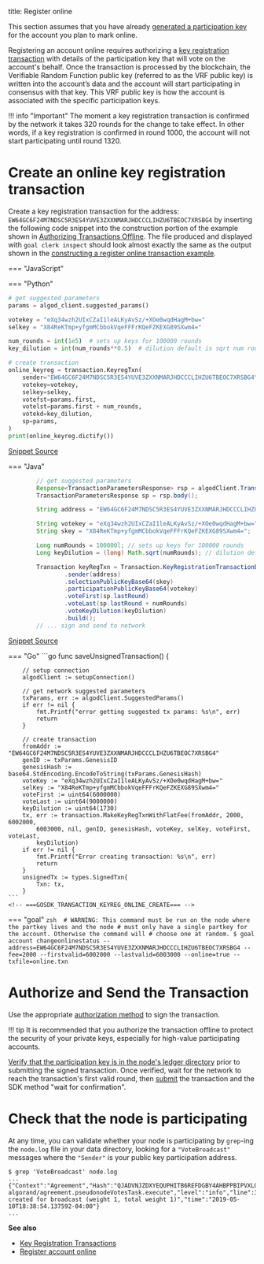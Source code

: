 title: Register online

This section assumes that you have already [generated a participation key](generate_keys.md) for the account you plan to mark online. 

Registering an account online requires authorizing a [key registration transaction](../../get-details/transactions/index.md#key-registration-transaction) with details of the participation key that will vote on the account's behalf. Once the transaction is processed by the blockchain, the Verifiable Random Function public key (referred to as the VRF public key) is written into the account’s data and the account will start participating in consensus with that key. This VRF public key is how the account is associated with the specific participation keys.

!!! info "Important"
	The moment a key registration transaction is confirmed by the network it takes 320 rounds for the change to take effect. In other words, if a key registration is confirmed in round 1000, the account will not start participating until round 1320.

# Create an online key registration transaction

Create a key registration transaction for the address: `EW64GC6F24M7NDSC5R3ES4YUVE3ZXXNMARJHDCCCLIHZU6TBEOC7XRSBG4` by inserting the following code snippet into the construction portion of the example shown in [Authorizing Transactions Offline](../../get-details/transactions/offline_transactions.md#unsigned-transaction-file-operations). The file produced and displayed with `goal clerk inspect` should look almost exactly the same as the output shown in the [constructing a register online transaction example](../../get-details/transactions/index.md#register-account-online). 


=== "JavaScript"
    <!-- ===JSSDK_TRANSACTION_KEYREG_ONLINE_CREATE=== -->
    <!-- ===JSSDK_TRANSACTION_KEYREG_ONLINE_CREATE=== -->

=== "Python"
    <!-- ===PYSDK_TRANSACTION_KEYREG_ONLINE_CREATE=== -->
```python
# get suggested parameters
params = algod_client.suggested_params()

votekey = "eXq34wzh2UIxCZaI1leALKyAvSz/+XOe0wqdHagM+bw="
selkey = "X84ReKTmp+yfgmMCbbokVqeFFFrKQeFZKEXG89SXwm4="

num_rounds = int(1e5)  # sets up keys for 100000 rounds
key_dilution = int(num_rounds**0.5)  # dilution default is sqrt num rounds

# create transaction
online_keyreg = transaction.KeyregTxn(
    sender="EW64GC6F24M7NDSC5R3ES4YUVE3ZXXNMARJHDCCCLIHZU6TBEOC7XRSBG4",
    votekey=votekey,
    selkey=selkey,
    votefst=params.first,
    votelst=params.first + num_rounds,
    votekd=key_dilution,
    sp=params,
)
print(online_keyreg.dictify())
```
[Snippet Source](https://github.com/algorand/py-algorand-sdk/blob/doc-examples/_examples/participation.py#L6-L26)
    <!-- ===PYSDK_TRANSACTION_KEYREG_ONLINE_CREATE=== -->

=== "Java"
    <!-- ===JAVASDK_TRANSACTION_KEYREG_ONLINE_CREATE=== -->
```java
        // get suggested parameters
        Response<TransactionParametersResponse> rsp = algodClient.TransactionParams().execute();
        TransactionParametersResponse sp = rsp.body();

        String address = "EW64GC6F24M7NDSC5R3ES4YUVE3ZXXNMARJHDCCCLIHZU6TBEOC7XRSBG4";

        String votekey = "eXq34wzh2UIxCZaI1leALKyAvSz/+XOe0wqdHagM+bw=";
        String skey = "X84ReKTmp+yfgmMCbbokVqeFFFrKQeFZKEXG89SXwm4=";

        Long numRounds = 100000l; // sets up keys for 100000 rounds
        Long keyDilution = (long) Math.sqrt(numRounds); // dilution default is sqrt num rounds

        Transaction keyRegTxn = Transaction.KeyRegistrationTransactionBuilder().suggestedParams(sp)
                .sender(address)
                .selectionPublicKeyBase64(skey)
                .participationPublicKeyBase64(votekey)
                .voteFirst(sp.lastRound)
                .voteLast(sp.lastRound + numRounds)
                .voteKeyDilution(keyDilution)
                .build();
        // ... sign and send to network
```
[Snippet Source](https://github.com/algorand/java-algorand-sdk/blob/examples/examples/src/main/java/com/algorand/examples/Participation.java#L13-L34)
    <!-- ===JAVASDK_TRANSACTION_KEYREG_ONLINE_CREATE=== -->

=== "Go"
    <!-- ===GOSDK_TRANSACTION_KEYREG_ONLINE_CREATE=== -->
    ```go 
    func saveUnsignedTransaction() {

        // setup connection
        algodClient := setupConnection()

        // get network suggested parameters
        txParams, err := algodClient.SuggestedParams()
        if err != nil {
            fmt.Printf("error getting suggested tx params: %s\n", err)
            return
        }

        // create transaction
        fromAddr := "EW64GC6F24M7NDSC5R3ES4YUVE3ZXXNMARJHDCCCLIHZU6TBEOC7XRSBG4"
        genID := txParams.GenesisID
        genesisHash := base64.StdEncoding.EncodeToString(txParams.GenesisHash)
        voteKey := "eXq34wzh2UIxCZaI1leALKyAvSz/+XOe0wqdHagM+bw="
        selKey := "X84ReKTmp+yfgmMCbbokVqeFFFrKQeFZKEXG89SXwm4="
        voteFirst := uint64(6000000)
        voteLast := uint64(9000000)
        keyDilution := uint64(1730)
        tx, err := transaction.MakeKeyRegTxnWithFlatFee(fromAddr, 2000, 6002000,
            6003000, nil, genID, genesisHash, voteKey, selKey, voteFirst, voteLast,
            keyDilution)
        if err != nil {
            fmt.Printf("Error creating transaction: %s\n", err)
            return
        }
        unsignedTx := types.SignedTxn{
            Txn: tx,
        }
    ```
    <!-- ===GOSDK_TRANSACTION_KEYREG_ONLINE_CREATE=== -->

=== "goal"
    <!-- ===GOAL_TRANSACTION_KEYREG_ONLINE_CREATE=== -->
    ```zsh 
    # WARNING: This command must be run on the node where the partkey lives and the node
    # must only have a single partkey for the account. Otherwise the command will
    # choose one at random.
    $ goal account changeonlinestatus --address=EW64GC6F24M7NDSC5R3ES4YUVE3ZXXNMARJHDCCCLIHZU6TBEOC7XRSBG4 --fee=2000 --firstvalid=6002000 --lastvalid=6003000 --online=true --txfile=online.txn
    ```
    <!-- ===GOAL_TRANSACTION_KEYREG_ONLINE_CREATE=== -->

# Authorize and Send the Transaction
Use the appropriate [authorization method](../../../get-details/transactions/signatures) to sign the transaction. 

!!! tip
    It is recommended that you authorize the transaction offline to protect the security of your private keys, especially for high-value participating accounts. 

[Verify that the participation key is in the node's ledger directory](../generate_keys#check-that-the-key-exists-in-the-nodes-ledger-directory) prior to submitting the signed transaction. Once verified, wait for the network to reach the transaction's first valid round, then [submit](../../../archive/build-apps/hello_world#submit-the-transaction) the transaction and the SDK method "wait for confirmation". 

# Check that the node is participating

At any time, you can validate whether your node is participating by `grep`-ing the `node.log` file in your data directory, looking for a `"VoteBroadcast"` messages where the `"Sender"` is your public key participation address.

```
$ grep 'VoteBroadcast' node.log
...
{"Context":"Agreement","Hash":"QJADVNJZDXYEQUPHITB6REFDGBY4AHBPPBIPVXLOPOASZA4T3PIA","ObjectPeriod":0,"ObjectRound":896659,"ObjectStep":2,"Period":0,"Round":0,"Sender":"3IE2GDYYSI56U53AQ6UUWRGAIGG5D4RHWLMCXJOPWQJA2ABF2X2A","Step":0,"Type":"VoteBroadcast","Weight":1,"WeightTotal":1,"file":"pseudonode.go","function":"github.com/algorand/go-algorand/agreement.pseudonodeVotesTask.execute","level":"info","line":344,"msg":"vote created for broadcast (weight 1, total weight 1)","time":"2019-05-10T18:38:54.137592-04:00"}
...
```

**See also**

- [Key Registration Transactions](../../../get-details/transactions/#key-registration-transaction)
- [Register account online](../../../get-details/transactions/#register-account-online)